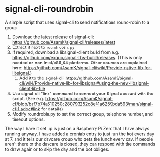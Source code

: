 # signal-cli-roundrobin
A simple script that uses signal-cli to send notifications round-robin to a group

1. Download the latest release of signal-cli: https://github.com/AsamK/signal-cli/releases/latest
2. Extract it next to `roundrobin.py`
3. If required, download a libsignal-client build from e.g. https://github.com/exquo/signal-libs-build/releases. (This is only needed on non Intel/x86_64 platforms. Other sources are explained here: https://github.com/AsamK/signal-cli/wiki/Provide-native-lib-for-libsignal.)
    1. Add it to the signal-cli: https://github.com/AsamK/signal-cli/wiki/Provide-native-lib-for-libsignal#using-the-new-libsignal-client-lib-file
5. Use signal-cli "link" command to connect your Signal account with the script. (See e.g. https://github.com/AsamK/signal-cli/blob/baf7b74a610250c280793252c8e41a6259bda593/man/signal-cli.1.adoc#link for details)
6. Modify roundrobin.py to set the correct group, telephone number, and timeout options.

The way I have it set up is just on a Raspberry Pi Zero that I have always running anyway.
I have added a crontab entry to just run the bot every day at 7, and it tells our daycare group who gets the lunch every day.
If people aren't there or the daycare is closed, they can respond with the commands to draw again or to skip the day and the bot obliges.

